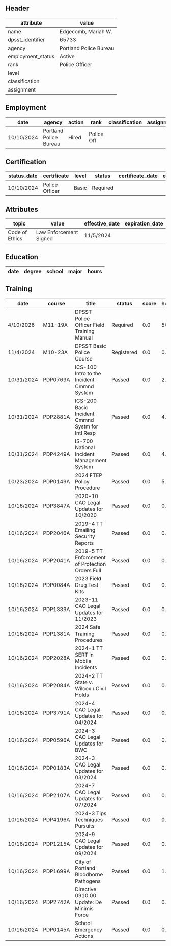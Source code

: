 ## Header
| attribute | value |
| --------- | ----- |
| name | Edgecomb, Mariah W. |
| dpsst_identifier | 65733 |
| agency | Portland Police Bureau |
| employment_status | Active |
| rank | Police Officer |
| level |  |
| classification |  |
| assignment |  |
## Employment
| date | agency | action | rank | classification | assignment |
| ---- | ------ | ------ | ---- | -------------- | ---------- |
| 10/10/2024 | Portland Police Bureau | Hired | Police Off |  |  |
## Certification
| status_date | certificate | level | status | certificate_date | expiration_date | probation_date |
| ----------- | ----------- | ----- | ------ | ---------------- | --------------- | -------------- |
| 10/10/2024 | Police Officer | Basic | Required |  |  | 4/10/2026 |
## Attributes
| topic | value | effective_date | expiration_date |
| ----- | ----- | -------------- | --------------- |
| Code of Ethics | Law Enforcement Signed | 11/5/2024 |  |
## Education
| date | degree | school | major | hours |
| ---- | ------ | ------ | ----- | ----- |
## Training
| date | course | title | status | score | hours |
| ---- | ------ | ----- | ------ | ----- | ----- |
| 4/10/2026 | M11-19A | DPSST Police Officer Field Training Manual | Required | 0.0 | 50.00 |
| 11/4/2024 | M10-23A | DPSST Basic Police Course | Registered | 0.0 | 0.00 |
| 10/31/2024 | PDP0769A | ICS-100 Intro to the Incident Cmmnd System | Passed | 0.0 | 2.00 |
| 10/31/2024 | PDP2881A | ICS-200 Basic Incident Cmmnd Systm for Intl Resp | Passed | 0.0 | 4.00 |
| 10/31/2024 | PDP4249A | IS-700 National Incident Management System | Passed | 0.0 | 4.00 |
| 10/23/2024 | PDP0149A | 2024 FTEP Policy  Procedure | Passed | 0.0 | 5.00 |
| 10/16/2024 | PDP3847A | 2020-10 CAO Legal Updates for 10/2020 | Passed | 0.0 | 0.25 |
| 10/16/2024 | PDP2046A | 2019-4 TT Emailing Security Reports | Passed | 0.0 | 0.25 |
| 10/16/2024 | PDP2041A | 2019-5 TT Enforcement of Protection Orders Full | Passed | 0.0 | 0.25 |
| 10/16/2024 | PDP0084A | 2023 Field Drug Test Kits | Passed | 0.0 | 0.25 |
| 10/16/2024 | PDP1339A | 2023-11 CAO Legal Updates for 11/2023 | Passed | 0.0 | 0.25 |
| 10/16/2024 | PDP1381A | 2024 Safe Training Procedures | Passed | 0.0 | 0.25 |
| 10/16/2024 | PDP2028A | 2024-1 TT SERT in Mobile Incidents | Passed | 0.0 | 0.25 |
| 10/16/2024 | PDP2084A | 2024-2 TT State v. Wilcox / Civil Holds | Passed | 0.0 | 0.25 |
| 10/16/2024 | PDP3791A | 2024-4 CAO Legal Updates for 04/2024 | Passed | 0.0 | 0.25 |
| 10/16/2024 | PDP0596A | 2024-3 CAO Legal Updates for BWC | Passed | 0.0 | 0.25 |
| 10/16/2024 | PDP0183A | 2024-3 CAO Legal Updates for 03/2024 | Passed | 0.0 | 0.25 |
| 10/16/2024 | PDP2107A | 2024-7 CAO Legal Updates for 07/2024 | Passed | 0.0 | 0.25 |
| 10/16/2024 | PDP4196A | 2024-3 Tips  Techniques Pursuits | Passed | 0.0 | 0.25 |
| 10/16/2024 | PDP1215A | 2024-9 CAO Legal Updates for 09/2024 | Passed | 0.0 | 0.50 |
| 10/16/2024 | PDP1699A | City of Portland Bloodborne Pathogens | Passed | 0.0 | 1.00 |
| 10/16/2024 | PDP2742A | Directive 0910.00 Update: De Minimis Force | Passed | 0.0 | 0.25 |
| 10/16/2024 | PDP0145A | School Emergency Actions | Passed | 0.0 | 0.25 |
